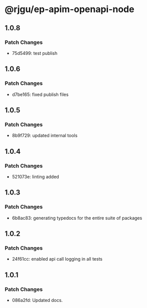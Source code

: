 # @rjgu/ep-apim-openapi-node

## 1.0.8

### Patch Changes

- 75d5499: test publish

## 1.0.6

### Patch Changes

- d7be165: fixed publish files

## 1.0.5

### Patch Changes

- 8b9f729: updated internal tools

## 1.0.4

### Patch Changes

- 521073e: linting added

## 1.0.3

### Patch Changes

- 6b8ac83: generating typedocs for the entire suite of packages

## 1.0.2

### Patch Changes

- 24f61cc: enabled api call logging in all tests

## 1.0.1

### Patch Changes

- 086a2fd: Updated docs.
